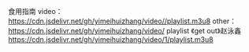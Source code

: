 食用指南
video：https://cdn.jsdelivr.net/gh/yimeihuizhang/video//playlist.m3u8
other：https://cdn.jsdelivr.net/gh/yimeihuizhang/video/
playlist
《get out》赵泳鑫 https://cdn.jsdelivr.net/gh/yimeihuizhang/video/1/playlist.m3u8
